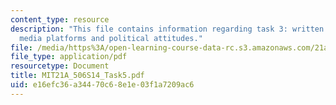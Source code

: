 ```yaml
---
content_type: resource
description: "This file contains information regarding task 3: written report\u2013\
  media platforms and political attitudes."
file: /media/https%3A/open-learning-course-data-rc.s3.amazonaws.com/21a-506-the-business-of-politics-a-view-of-latin-america-spring-2014/e16efc36a34470c68e1e03f1a7209ac6_MIT21A_506S14_Task5.pdf
file_type: application/pdf
resourcetype: Document
title: MIT21A_506S14_Task5.pdf
uid: e16efc36-a344-70c6-8e1e-03f1a7209ac6
---
```


